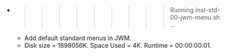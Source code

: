 * >>>>>>>>> Running inst-std-00-jwm-menu.sh ...
  * Add default standard menus in JWM.
  * Disk size = 1898056K. Space Used = 4K. Runtime = 00:00:00:01.
